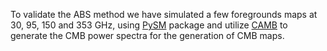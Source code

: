 To validate the ABS method we have simulated a few foregrounds maps at 30, 95, 150 and 353 GHz, using [PySM](https://github.com/bthorne93/PySM_public) package and utilize [CAMB](https://camb.info/) to generate the CMB power spectra for the generation of CMB maps.


 



